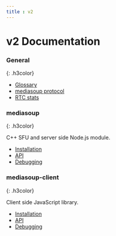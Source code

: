 ```yaml
---
title : v2
---
```



# v2 Documentation

<div markdown="1">

### General
{: .h3color}

* [Glossary](/documentation/v2/glossary/)
* [mediasoup protocol](/documentation/v2/mediasoup-protocol/)
* [RTC stats](/documentation/v2/rtc-stats/)

### mediasoup
{: .h3color}

C++ SFU and server side Node.js module.

* [Installation](/documentation/v2/mediasoup/installation/)
* [API](/documentation/v2/mediasoup/api/)
* [Debugging](/documentation/v2/mediasoup/debugging/)

### mediasoup-client
{: .h3color}

Client side JavaScript library.

* [Installation](/documentation/v2/mediasoup-client/installation/)
* [API](/documentation/v2/mediasoup-client/api/)
* [Debugging](/documentation/v2/mediasoup-client/debugging/)

</div>
